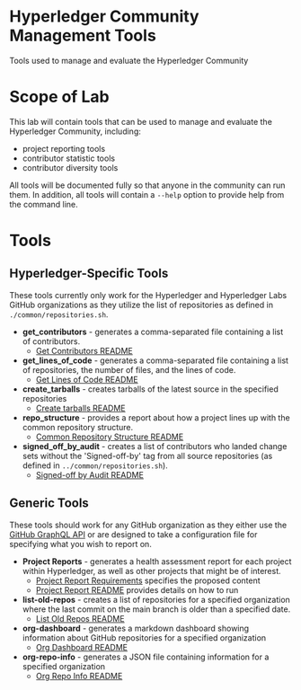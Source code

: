 [//]: # (SPDX-License-Identifier: CC-BY-4.0)

# Hyperledger Community Management Tools
Tools used to manage and evaluate the Hyperledger Community

# Scope of Lab
This lab will contain tools that can be used to manage and evaluate the Hyperledger Community, including:
- project reporting tools
- contributor statistic tools
- contributor diversity tools

All tools will be documented fully so that anyone in the community can run them. In addition, all tools will contain a `--help` option to provide help from the command line.

# Tools

## Hyperledger-Specific Tools

These tools currently only work for the Hyperledger and Hyperledger Labs GitHub organizations as they utilize the list of repositories as defined in `./common/repositories.sh`.
- **get_contributors** - generates a comma-separated file containing a list of contributors.
  - [Get Contributors README](./get_contributors/README.md)
- **get_lines_of_code** - generates a comma-separated file containing a list of repositories, the number of files, and the lines of code.
  - [Get Lines of Code README](./get_lines_of_code/README.md)
- **create_tarballs** - creates tarballs of the latest source in the specified repositories
  - [Create tarballs README](./create_tarballs/README.md)
- **repo_structure** - provides a report about how a project lines up with the common repository structure.
  - [Common Repository Structure README](./repo_structure/README.md)
- **signed_off_by_audit** - creates a list of contributors who landed change sets without the 'Signed-off-by' tag from all source repositories (as defined in `../common/repositories.sh`).
  - [Signed-off by Audit README](./signed_off_by_audit/README.md)

## Generic Tools

These tools should work for any GitHub organization as they either use the [GitHub GraphQL API](https://docs.github.com/en/graphql) or are designed to take a configuration file for specifying what you wish to report on.
- **Project Reports** - generates a health assessment report for each project within Hyperledger, as well as other projects that might be of interest.
  - [Project Report Requirements](./project-reports/docs/requirements.md) specifies the proposed content
  - [Project Report README](./project-reports/README.md) provides details on how to run
- **list-old-repos** - creates a list of repositories for a specified organization where the last commit on the main branch is older than a specified date.
  - [List Old Repos README](./list-old-repos/README.md)
- **org-dashboard** - generates a markdown dashboard showing information about GitHub repositories for a specified organization
  - [Org Dashboard README](./org-dashboard/README.md)
- **org-repo-info** - generates a JSON file containing information for a specified organization
  - [Org Repo Info README](./org-repo-info/README.md)
